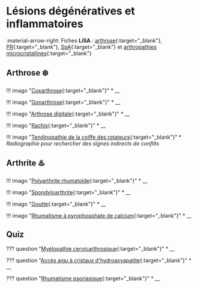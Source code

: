 # Lésions dégénératives et inflammatoires

:material-arrow-right: Fiches **LiSA** : [arthrose](https://livret.uness.fr/lisa/2024/Arthrose){:target="_blank"}, [PR](https://livret.uness.fr/lisa/2024/Polyarthrite_rhumato%C3%AFde){:target="_blank"}, [SpA](https://livret.uness.fr/lisa/2024/Spondyloarthrite){:target="_blank"} et [arthropathies microcristallines](https://livret.uness.fr/lisa/2024/Arthropathies_microcristallines){:target="_blank"}


## Arthrose :snowflake:

!!! imago "[Coxarthrose](){:target="_blank"}"
    * __

!!! imago "[Gonarthrose](){:target="_blank"}"
    * __

!!! imago "[Arthrose digitale](){:target="_blank"}"
    * __

!!! imago "[Rachis](){:target="_blank"}"
    * __

!!! imago "[Tendinopathie de la coiffe des rotateurs](){:target="_blank"}"
    * _Radiographie pour rechercher des signes indirects de conflits_


## Arthrite :hotsprings:

!!! imago "[Polyarthrite rhumatoïde](){:target="_blank"}"
    * __

!!! imago "[Spondyloarthrite](){:target="_blank"}"
    * __

!!! imago "[Goutte](){:target="_blank"}"
    * __

!!! imago "[Rhumatisme à pyrophosphate de calcium](){:target="_blank"}"
    * __


## Quiz

??? question "[Myélopathie cervicarthrosique](){:target="_blank"}"
    * __

??? question "[Accès aigu à cristaux d'hydroaxyapatite](){:target="_blank"}"
    * __

??? question "[Rhumatisme psoriasique](){:target="_blank"}"
    * __